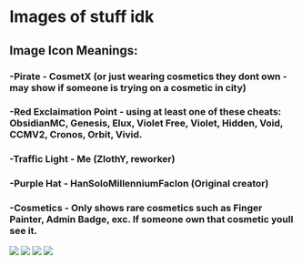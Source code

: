 # Images of stuff idk

## Image Icon Meanings:

### -Pirate - CosmetX (or just wearing cosmetics they dont own - may show if someone is trying on a cosmetic in city)

### -Red Exclaimation Point - using at least one of these cheats: ObsidianMC, Genesis, Elux, Violet Free, Violet, Hidden, Void, CCMV2, Cronos, Orbit, Vivid.

### -Traffic Light - Me (ZlothY, reworker)

### -Purple Hat - HanSoloMillenniumFaclon (Original creator)

### -Cosmetics - Only shows rare cosmetics such as Finger Painter, Admin Badge, exc. If someone own that cosmetic youll see it.




<img src="https://i.imgur.com/odoLLip.jpeg">

<img src="https://i.imgur.com/h4wSYDf.jpeg">

<img src="https://i.imgur.com/1mDjDyW.jpeg">

<img src="https://i.imgur.com/QRvCW62.jpeg">

